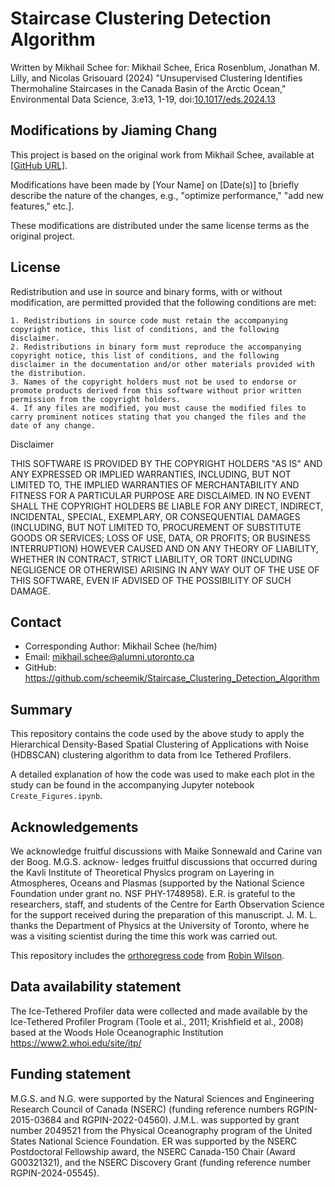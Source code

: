 # Staircase Clustering Detection Algorithm

Written by Mikhail Schee for:
Mikhail Schee, Erica Rosenblum, Jonathan M. Lilly, and Nicolas Grisouard (2024) "Unsupervised Clustering Identifies Thermohaline Staircases in the Canada Basin of the Arctic Ocean," Environmental Data Science, 3:e13, 1-19, doi:[10.1017/eds.2024.13](https://doi.org/10.1017/eds.2024.13)

## Modifications by Jiaming Chang

This project is based on the original work from Mikhail Schee, available at [\[GitHub URL\]](https://github.com/scheemik/Staircase_Clustering_Detection_Algorithm).

Modifications have been made by [Your Name] on [Date(s)] to [briefly describe the nature of the changes, e.g., "optimize performance," "add new features," etc.].

These modifications are distributed under the same license terms as the original project.

## License

Redistribution and use in source and binary forms, with or without modification, are permitted provided that the following conditions are met:

    1. Redistributions in source code must retain the accompanying copyright notice, this list of conditions, and the following disclaimer.
    2. Redistributions in binary form must reproduce the accompanying copyright notice, this list of conditions, and the following disclaimer in the documentation and/or other materials provided with the distribution.
    3. Names of the copyright holders must not be used to endorse or promote products derived from this software without prior written permission from the copyright holders.
    4. If any files are modified, you must cause the modified files to carry prominent notices stating that you changed the files and the date of any change.

Disclaimer

THIS SOFTWARE IS PROVIDED BY THE COPYRIGHT HOLDERS "AS IS" AND ANY EXPRESSED OR IMPLIED WARRANTIES, INCLUDING, BUT NOT LIMITED TO, THE IMPLIED WARRANTIES OF MERCHANTABILITY AND FITNESS FOR A PARTICULAR PURPOSE ARE DISCLAIMED. IN NO EVENT SHALL THE COPYRIGHT HOLDERS BE LIABLE FOR ANY DIRECT, INDIRECT, INCIDENTAL, SPECIAL, EXEMPLARY, OR CONSEQUENTIAL DAMAGES (INCLUDING, BUT NOT LIMITED TO, PROCUREMENT OF SUBSTITUTE GOODS OR SERVICES; LOSS OF USE, DATA, OR PROFITS; OR BUSINESS INTERRUPTION) HOWEVER CAUSED AND ON ANY THEORY OF LIABILITY, WHETHER IN CONTRACT, STRICT LIABILITY, OR TORT (INCLUDING NEGLIGENCE OR OTHERWISE) ARISING IN ANY WAY OUT OF THE USE OF THIS SOFTWARE, EVEN IF ADVISED OF THE POSSIBILITY OF SUCH DAMAGE.

## Contact

* Corresponding Author: Mikhail Schee (he/him)
* Email: [mikhail.schee@alumni.utoronto.ca](mailto:mikhail.schee@alunmi.utoronto.ca)
* GitHub: https://github.com/scheemik/Staircase_Clustering_Detection_Algorithm

## Summary

This repository contains the code used by the above study to apply the Hierarchical Density-Based Spatial Clustering of Applications with Noise (HDBSCAN) clustering algorithm to data from Ice Tethered Profilers.

A detailed explanation of how the code was used to make each plot in the study can be found in the accompanying Jupyter notebook `Create_Figures.ipynb`.

## Acknowledgements

We acknowledge fruitful discussions with Maike Sonnewald and Carine van der Boog. M.G.S. acknow- ledges fruitful discussions that occurred during the Kavli Institute of Theoretical Physics program on Layering in Atmospheres, Oceans and Plasmas (supported by the National Science Foundation under grant no. NSF PHY-1748958). E.R. is grateful to the researchers, staff, and students of the Centre for Earth Observation Science for the support received during the preparation of this manuscript. J. M. L. thanks the Department of Physics at the University of Toronto, where he was a visiting scientist during the time this work was carried out.

This repository includes the [orthoregress code](https://gist.github.com/robintw/d94eb527c44966fbc8b9) from [Robin Wilson](https://blog.rtwilson.com/orthogonal-distance-regression-in-python/).

## Data availability statement

The Ice-Tethered Profiler data were collected and made available by the Ice-Tethered Profiler Program (Toole et al., 2011; Krishfield et al., 2008) based at the Woods Hole Oceanographic Institution https://www2.whoi.edu/site/itp/

## Funding statement

M.G.S. and N.G. were supported by the Natural Sciences and Engineering Research Council of Canada (NSERC) (funding reference numbers RGPIN-2015-03684 and RGPIN-2022-04560). J.M.L. was supported by grant number 2049521 from the Physical Oceanography program of the United States National Science Foundation. ER was supported by the NSERC Postdoctoral Fellowship award, the NSERC Canada-150 Chair (Award G00321321), and the NSERC Discovery Grant (funding reference number RGPIN-2024-05545).
